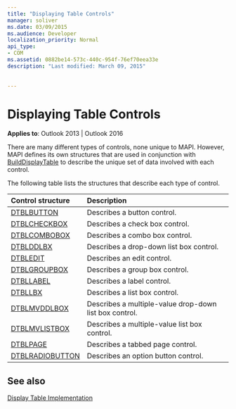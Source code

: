 ```yaml
---
title: "Displaying Table Controls"
manager: soliver
ms.date: 03/09/2015
ms.audience: Developer
localization_priority: Normal
api_type:
- COM
ms.assetid: 0882be14-573c-440c-954f-76ef70eea33e
description: "Last modified: March 09, 2015"
 
 
---
```


# Displaying Table Controls

  
  
**Applies to**: Outlook 2013 | Outlook 2016 
  
There are many different types of controls, none unique to MAPI. However, MAPI defines its own structures that are used in conjunction with [BuildDisplayTable](builddisplaytable.md) to describe the unique set of data involved with each control. 
  
The following table lists the structures that describe each type of control. 
  
|**Control structure**|**Description**|
|:-----|:-----|
|[DTBLBUTTON](dtblbutton.md) <br/> |Describes a button control.  <br/> |
|[DTBLCHECKBOX](dtblcheckbox.md) <br/> |Describes a check box control.  <br/> |
|[DTBLCOMBOBOX](dtblcombobox.md) <br/> |Describes a combo box control.  <br/> |
|[DTBLDDLBX](dtblddlbx.md) <br/> |Describes a drop-down list box control.  <br/> |
|[DTBLEDIT](dtbledit.md) <br/> |Describes an edit control.  <br/> |
|[DTBLGROUPBOX](dtblgroupbox.md) <br/> |Describes a group box control.  <br/> |
|[DTBLLABEL](dtbllabel.md) <br/> |Describes a label control.  <br/> |
|[DTBLLBX](dtbllbx.md) <br/> |Describes a list box control.  <br/> |
|[DTBLMVDDLBOX](dtblmvddlbox.md) <br/> |Describes a multiple-value drop-down list box control.  <br/> |
|[DTBLMVLISTBOX](dtblmvlistbox.md) <br/> |Describes a multiple-value list box control.  <br/> |
|[DTBLPAGE](dtblpage.md) <br/> |Describes a tabbed page control.  <br/> |
|[DTBLRADIOBUTTON](dtblradiobutton.md) <br/> |Describes an option button control.  <br/> |
   
## See also



[Display Table Implementation](display-table-implementation.md)

